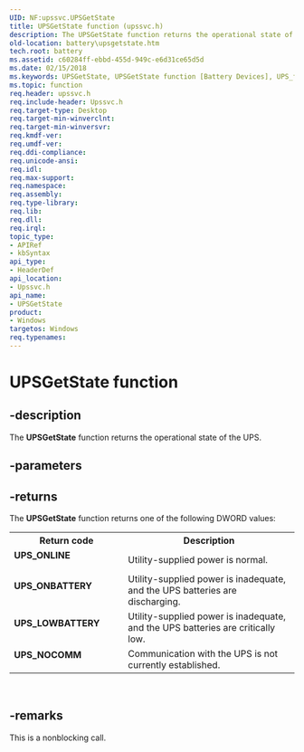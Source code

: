 ```yaml
---
UID: NF:upssvc.UPSGetState
title: UPSGetState function (upssvc.h)
description: The UPSGetState function returns the operational state of the UPS.
old-location: battery\upsgetstate.htm
tech.root: battery
ms.assetid: c60284ff-ebbd-455d-949c-e6d31ce65d5d
ms.date: 02/15/2018
ms.keywords: UPSGetState, UPSGetState function [Battery Devices], UPS_fns_27023786-6c6e-43fe-96cb-0f298fec5ff1.xml, battery.upsgetstate, upssvc/UPSGetState
ms.topic: function
req.header: upssvc.h
req.include-header: Upssvc.h
req.target-type: Desktop
req.target-min-winverclnt: 
req.target-min-winversvr: 
req.kmdf-ver: 
req.umdf-ver: 
req.ddi-compliance: 
req.unicode-ansi: 
req.idl: 
req.max-support: 
req.namespace: 
req.assembly: 
req.type-library: 
req.lib: 
req.dll: 
req.irql: 
topic_type:
- APIRef
- kbSyntax
api_type:
- HeaderDef
api_location:
- Upssvc.h
api_name:
- UPSGetState
product:
- Windows
targetos: Windows
req.typenames: 
---
```


# UPSGetState function


## -description


The <b>UPSGetState</b> function returns the operational state of the UPS.


## -parameters








## -returns



The <b>UPSGetState</b> function returns one of the following DWORD values:

<table>
<tr>
<th>Return code</th>
<th>Description</th>
</tr>
<tr>
<td width="40%">
<dl>
<dt><b>UPS_ONLINE </b></dt>
</dl>
</td>
<td width="60%">
Utility-supplied power is normal.

</td>
</tr>
<tr>
<td width="40%">
<dl>
<dt><b>UPS_ONBATTERY</b></dt>
</dl>
</td>
<td width="60%">
Utility-supplied power is inadequate, and the UPS batteries are discharging.

</td>
</tr>
<tr>
<td width="40%">
<dl>
<dt><b>UPS_LOWBATTERY</b></dt>
</dl>
</td>
<td width="60%">
Utility-supplied power is inadequate, and the UPS batteries are critically low.

</td>
</tr>
<tr>
<td width="40%">
<dl>
<dt><b>UPS_NOCOMM</b></dt>
</dl>
</td>
<td width="60%">
Communication with the UPS is not currently established.

</td>
</tr>
</table>
 




## -remarks



This is a nonblocking call. 



